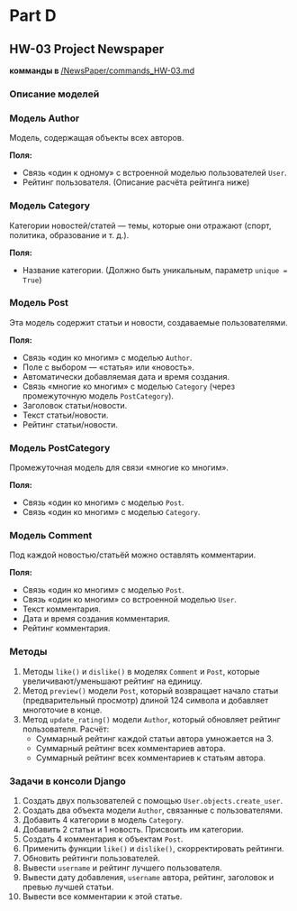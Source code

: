 # Part D

## HW-03 Project Newspaper

<b> комманды в </b> <u> /NewsPaper/commands_HW-03.md </u>

### Описание моделей

### Модель Author

Модель, содержащая объекты всех авторов.

**Поля:**
- Связь «один к одному» с встроенной моделью пользователей `User`.
- Рейтинг пользователя. (Описание расчёта рейтинга ниже)

### Модель Category

Категории новостей/статей — темы, которые они отражают (спорт, политика, образование и т. д.).

**Поля:**
- Название категории. (Должно быть уникальным, параметр `unique = True`)

### Модель Post

Эта модель содержит статьи и новости, создаваемые пользователями.

**Поля:**
- Связь «один ко многим» с моделью `Author`.
- Поле с выбором — «статья» или «новость».
- Автоматически добавляемая дата и время создания.
- Связь «многие ко многим» с моделью `Category` (через промежуточную модель `PostCategory`).
- Заголовок статьи/новости.
- Текст статьи/новости.
- Рейтинг статьи/новости.

### Модель PostCategory

Промежуточная модель для связи «многие ко многим».

**Поля:**
- Связь «один ко многим» с моделью `Post`.
- Связь «один ко многим» с моделью `Category`.

### Модель Comment

Под каждой новостью/статьёй можно оставлять комментарии.

**Поля:**
- Связь «один ко многим» с моделью `Post`.
- Связь «один ко многим» со встроенной моделью `User`.
- Текст комментария.
- Дата и время создания комментария.
- Рейтинг комментария.

### Методы

1. Методы `like()` и `dislike()` в моделях `Comment` и `Post`, которые увеличивают/уменьшают рейтинг на единицу.
2. Метод `preview()` модели `Post`, который возвращает начало статьи (предварительный просмотр) длиной 124 символа и добавляет многоточие в конце.
3. Метод `update_rating()` модели `Author`, который обновляет рейтинг пользователя. Расчёт:
   - Суммарный рейтинг каждой статьи автора умножается на 3.
   - Суммарный рейтинг всех комментариев автора.
   - Суммарный рейтинг всех комментариев к статьям автора.

### Задачи в консоли Django

1. Создать двух пользователей с помощью `User.objects.create_user`.
2. Создать два объекта модели `Author`, связанные с пользователями.
3. Добавить 4 категории в модель `Category`.
4. Добавить 2 статьи и 1 новость. Присвоить им категории.
5. Создать 4 комментария к объектам `Post`.
6. Применить функции `like()` и `dislike()`, скорректировать рейтинги.
7. Обновить рейтинги пользователей.
8. Вывести `username` и рейтинг лучшего пользователя.
9. Вывести дату добавления, `username` автора, рейтинг, заголовок и превью лучшей статьи.
10. Вывести все комментарии к этой статье.
